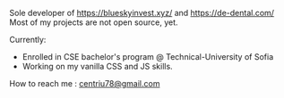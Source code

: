 Sole developer of https://blueskyinvest.xyz/ and https://de-dental.com/<br/>
Most of my projects are not open source, yet.

Currently:
- Enrolled in CSE bachelor's program @ Technical-University of Sofia
- Working on my vanilla CSS and JS skills.

How to reach me : centriu78@gmail.com<br/>

<!---
IsmailSalehCode/IsmailSalehCode is a ✨ special ✨ repository because its `README.md` (this file) appears on your GitHub profile.
You can click the Preview link to take a look at your changes.
--->
